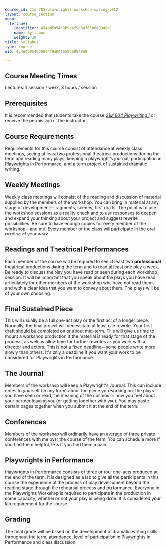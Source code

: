 ```yaml
---
course_id: 21m-785-playwrights-workshop-spring-2012
layout: course_section
menu:
  leftnav:
    identifier: 454e4505463b9e4f9d84f6506a9948e9
    name: Syllabus
    weight: 10
title: Syllabus
type: course
uid: 454e4505463b9e4f9d84f6506a9948e9

---
```


Course Meeting Times
--------------------

Lectures: 1 session / week, 3 hours / session

Prerequisites
-------------

It is recommended that students take the course [_21M.604 Playwriting I_](/courses/21m-604-playwriting-i-spring-2005/) or receive the permission of the instructor.

Course Requirements
-------------------

Requirements for this course consist of attendance at weekly class meetings, seeing at least two professional theatrical productions during the term and reading many plays, keeping a playwright's journal, participation in Playwrights in Performance, and a term project of sustained dramatic writing.

Weekly Meetings
---------------

Weekly class meetings will consist of the reading and discussion of material supplied by the members of the workshop. You can bring in material at any stage of development—fragments, scenes, first drafts. The point is to use the workshop sessions as a reality check and to use responses to deepen and expand your thinking about your project and suggest rewrite possibilities. Be sure to have enough copies for every member of the workshop—and me. Every member of the class will participate in the oral reading of your work.

Readings and Theatrical Performances
------------------------------------

Each member of the course will be required to see at least two **professional** theatrical productions during the term and to read at least one play a week. Be ready to discuss the play you have read or seen during each workshop session. It will be important that you speak about the plays you have read articulately for other members of the workshop who have not read them, and with a clear idea that you want to convey about them. The plays will be of your own choosing.

Final Sustained Piece
---------------------

This will usually be a full one-act play or the first act of a longer piece. Normally, the final project will necessitate at least one rewrite. Your first draft should be completed on or about mid-term. This will give us time to mount a workshop production if the material is ready for that stage of the process, as well as allow time for further rewrites as you work with a director and actors. This is not a fixed deadline—some people write more slowly than others. It's only a deadline if you want your work to be considered for Playwrights in Performance.

The Journal
-----------

Members of the workshop will keep a Playwright's Journal. This can include notes to yourself (in any form) about the piece you working on, the plays you have seen or read, the meaning of the cosmos or how you feel about your partner leaving you (or getting together with you). You may paste certain pages together when you submit it at the end of the term.

Conferences
-----------

Members of the workshop will ordinarily have an average of three private conferences with me over the course of the term. You can schedule more if you find them helpful, less if you find them a pain.

Playwrights in Performance
--------------------------

Playwrights in Performance consists of three or four one-acts produced at the end of the term. It is designed as a lab to give all the participants in this course the experience of the process of play development beyond the reading stage through the rehearsal process and performance. Everyone in the Playwrights Workshop is required to participate in the production in some capacity, whether or not your play is being done. It is considered your lab requirement for the course.

Grading
-------

The final grade will be based on the development of dramatic writing skills throughout the term, attendance, level of participation in Playwrights in Performance and class discussion.
